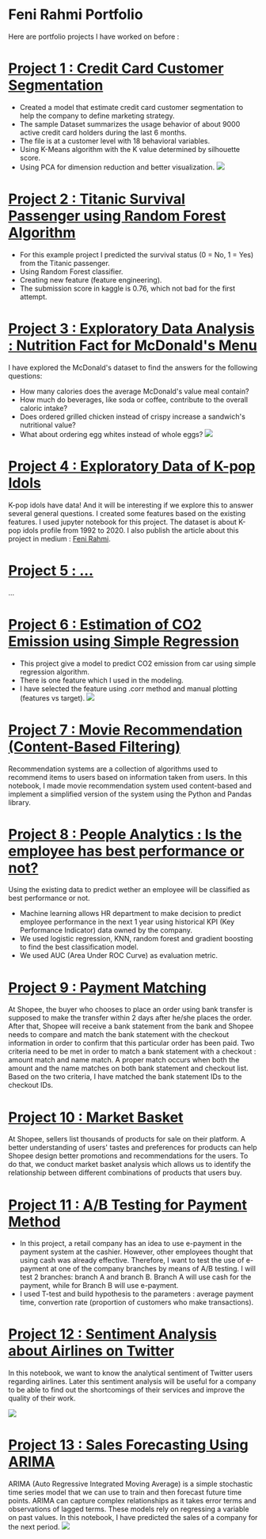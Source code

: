 # Feni Rahmi Portfolio
Here are portfolio projects I have worked on before :  

# [Project 1 : Credit Card Customer Segmentation](https://github.com/FeniRahmi/CC_segmentation/blob/main/C2G6%20CC%20(3%20clusters)%20updated.ipynb)
* Created a model that estimate credit card customer segmentation to help the company to define marketing strategy.
* The sample Dataset summarizes the usage behavior of about 9000 active credit card holders during the last 6 months.
* The file is at a customer level with 18 behavioral variables.
* Using K-Means algorithm with the K value determined by silhouette score.
* Using PCA for dimension reduction and better visualization.
![](images/ccs.png)

# [Project 2 : Titanic Survival Passenger using Random Forest Algorithm](https://github.com/FeniRahmi/Titanic/blob/main/Titanic%20Survival%20Passenger%20using%20Random%20Forest%20Algorithm.ipynb)
* For this example project I predicted the survival status (0 = No, 1 = Yes) from the Titanic passenger.
* Using Random Forest classifier.
* Creating new feature (feature engineering).
* The submission score in kaggle is 0.76, which not bad for the first attempt.

# [Project 3 : Exploratory Data Analysis : Nutrition Fact for McDonald's Menu](https://github.com/FeniRahmi/McDonald_EDA/blob/main/McDonald%20EDA.ipynb)
I have explored the McDonald's dataset to find the answers for the following questions:
* How many calories does the average McDonald's value meal contain?
* How much do beverages, like soda or coffee, contribute to the overall caloric intake?
* Does ordered grilled chicken instead of crispy increase a sandwich's nutritional value?
* What about ordering egg whites instead of whole eggs?
![](images/mcd.png)

# [Project 4 : Exploratory Data of K-pop Idols](https://github.com/FeniRahmi/EDA-Kpop-idols/blob/main/EDA%20Kpop%20idols.ipynb)
K-pop idols have data! And it will be interesting if we explore this to answer several general questions. I created some features based on the existing features. I used jupyter notebook for this project. The dataset is about K-pop idols profile from 1992 to 2020. I also publish the article about this project in medium : [Feni Rahmi](https://fenirahmi-fr.medium.com/exploratory-data-of-k-pop-idols-8693b44ac312).

# [Project 5 : ... ]()
...

# [Project 6 : Estimation of CO2 Emission using Simple Regression](https://github.com/FeniRahmi/Regression/blob/main/co2%20estimation%20(regression).ipynb)
* This project give a model to predict CO2 emission from car using simple regression algorithm.
* There is one feature which I used in the modeling.
* I have selected the feature using .corr method and manual plotting (features vs target).
![](images/regression.png)

# [Project 7 : Movie Recommendation (Content-Based Filtering)](https://github.com/FeniRahmi/Movie-Recommendation/blob/main/Movie%20Reccomendation%20(Content-Based%20Filtering).ipynb)
Recommendation systems are a collection of algorithms used to recommend items to users based on information taken from users. In this notebook, I made movie recommendation system used content-based and implement a simplified version of the system using the Python and Pandas library.

# [Project 8 : People Analytics : Is the employee has best performance or not?](https://github.com/FeniRahmi/People-Analytics/blob/main/People%20Analytics.ipynb)
Using the existing data to predict wether an employee will be classified as best performance or not.
* Machine learning allows HR department to make decision to predict employee performance in the next 1 year using historical KPI (Key Performance Indicator) data owned by the company.
* We used logistic regression, KNN, random forest and gradient boosting to find the best classification model.
* We used AUC (Area Under ROC Curve) as evaluation metric.

# [Project 9 : Payment Matching](https://github.com/FeniRahmi/payment_matching/blob/main/Payment%20matching.ipynb)
At Shopee, the buyer who chooses to place an order using bank transfer is supposed to make the transfer within 2 days after he/she places the order. After that, Shopee will receive a bank statement from the bank and Shopee needs to compare and match the bank statement with the checkout information in order to confirm that this particular order has been paid. Two criteria need to be met in order to match a bank statement with a checkout : amount match and name match. A proper match occurs when both the amount and the name matches on both bank statement and checkout list. Based on the two criteria, I have matched the bank statement IDs to the checkout IDs.

# [Project 10 : Market Basket](https://github.com/FeniRahmi/market-basket/blob/main/Market%20Basket.ipynb)
At Shopee, sellers list thousands of products for sale on their platform. A better understanding of users' tastes and preferences for products can help Shopee design better promotions and recommendations for the users. To do that, we conduct market basket analysis which allows us to identify the relationship between different combinations of products that users buy.

# [Project 11 : A/B Testing for Payment Method](https://github.com/FeniRahmi/AB_testing/blob/main/AB%20testing%20payment%20method.ipynb)
* In this project, a retail company has an idea to use e-payment in the payment system at the cashier. However, other employees thought that using cash was already effective. Therefore, I want to test the use of e-payment at one of the company branches by means of A/B testing. I will test 2 branches: branch A and branch B. Branch A will use cash for the payment, while for Branch B will use e-payment.
* I used T-test and build hypothesis to the parameters : average payment time, convertion rate (proportion of customers who make transactions).

# [Project 12 : Sentiment Analysis about Airlines on Twitter](https://github.com/FeniRahmi/Sentiment-Analysis/blob/main/Sentiment%20Analysis%20about%20Airlines%20on%20Twitter.ipynb)
In this notebook, we want to know the analytical sentiment of Twitter users regarding airlines. Later this sentiment analysis will be useful for a company to be able to find out the shortcomings of their services and improve the quality of their work.

![](images/wordcloud%20sentiment.png)

# [Project 13 : Sales Forecasting Using ARIMA](https://github.com/FeniRahmi/Sales-forecasting/blob/main/Sales%20Forecasting%20using%20ARIMA.ipynb)
ARIMA (Auto Regressive Integrated Moving Average) is a simple stochastic time series model that we can use to train and then forecast future time points. ARIMA can capture complex relationships as it takes error terms and observations of lagged terms. These models rely on regressing a variable on past values. In this notebook, I have predicted the sales of a company for the next period.
![](images/arima.png)
